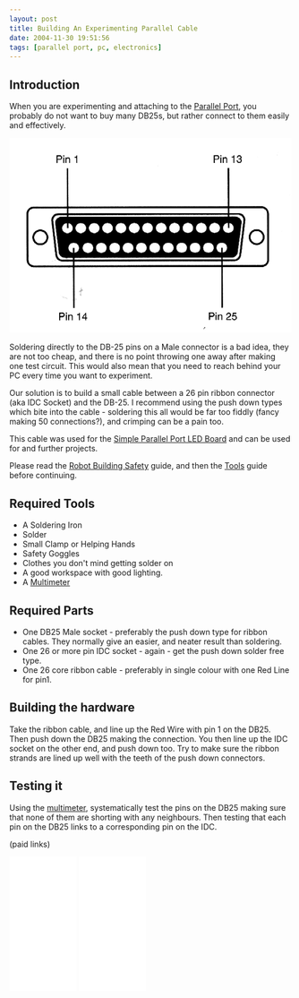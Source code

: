 ```yaml
---
layout: post
title: Building An Experimenting Parallel Cable
date: 2004-11-30 19:51:56
tags: [parallel port, pc, electronics]
---
```

## Introduction

When you are experimenting and attaching to the [Parallel Port](/wiki/parallel_port.html "Parallel Port"), you probably do not want to buy many DB25s, but rather connect to them easily and effectively.

![Parallel port pins](/galleries/gallery-1-common-images/119-parallel.gif)

Soldering directly to the DB-25 pins on a Male connector is a bad idea, they are not too cheap, and there is no point throwing one away after making one test circuit. This would also mean that you need to reach behind your PC every time you want to experiment.

Our solution is to build a small cable between a 26 pin ribbon connector (aka IDC Socket) and the DB-25. I recommend using the push down types which bite into the cable - soldering this all would be far too fiddly (fancy making 50 connections?), and crimping can be a pain too.

This cable was used for the [Simple Parallel Port LED Board](/2004/11/05/simple-parallel-port-led.html) and can be used for  and further projects.

Please read the [Robot Building Safety](/wiki/robot_building_safety.html "Building robots can be dangerous - tips to help your safety") guide, and then the [Tools](/wiki/robot_tools.html "Tools that are often required to get started in robot building") guide before continuing.

## Required Tools

- A Soldering Iron
- Solder
- Small Clamp or Helping Hands
- Safety Goggles
- Clothes you don't mind getting solder on
- A good workspace with good lighting.
- A [Multimeter](/wiki/multimeter.html "MultiMeter")

## Required Parts

- One DB25 Male socket - preferably the push down type for ribbon cables. They normally give an easier, and neater result than soldering.
- One 26 or more pin IDC socket - again - get the push down solder free type.
- One 26 core ribbon cable - preferably in single colour with one Red Line for pin1.

## Building the hardware

Take the ribbon cable, and line up the Red Wire with pin 1 on the DB25. Then push down the DB25 making the connection. You then line up the IDC socket on the other end, and push down too. Try to make sure the ribbon strands are lined up well with the teeth of the push down connectors.

## Testing it

Using the <a href="/wiki/multimeter.html" title="MultiMeter">multimeter</a>, systematically test the pins on the DB25 making sure that none of them are shorting with any neighbours. Then testing that each pin on the DB25 links to a corresponding pin on the IDC.

(paid links)

<iframe style="width:120px;height:240px;" marginwidth="0" marginheight="0" scrolling="no" frameborder="0" src="//ws-eu.amazon-adsystem.com/widgets/q?ServiceVersion=20070822&OneJS=1&Operation=GetAdHtml&MarketPlace=GB&source=ss&ref=as_ss_li_til&ad_type=product_link&tracking_id=orionrobots-21&language=en_GB&marketplace=amazon&region=GB&placement=B08TQQFVL6&asins=B08TQQFVL6&linkId=78cea0d523c3c45461a88a2e832a66cc&show_border=true&link_opens_in_new_window=true"></iframe>
<iframe style="width:120px;height:240px;" marginwidth="0" marginheight="0" scrolling="no" frameborder="0" src="//ws-eu.amazon-adsystem.com/widgets/q?ServiceVersion=20070822&OneJS=1&Operation=GetAdHtml&MarketPlace=GB&source=ss&ref=as_ss_li_til&ad_type=product_link&tracking_id=orionrobots-21&language=en_GB&marketplace=amazon&region=GB&placement=B08F251BJ1&asins=B08F251BJ1&linkId=44ac486e0741c701fcea15833a7f0254&show_border=true&link_opens_in_new_window=true"></iframe>
